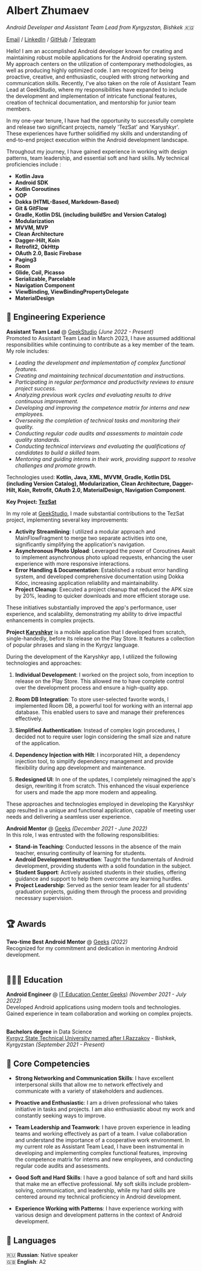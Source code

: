# Albert Zhumaev

_Android Developer and Assistant Team Lead from Kyrgyzstan, Bishkek  🇰🇬_ <br>

[Email](mailto:albert.nurlanovv@mail.ru) / [LinkedIn](https://www.linkedin.com/in/albert-zhumaev/) / [GitHub](https://github.com/albertik001/) / [Telegram](https://t.me/albert6_3)

Hello! I am an accomplished Android developer known for creating and maintaining robust mobile applications for the Android operating system. My approach centers on the utilization of contemporary methodologies, as well as producing highly optimized code. I am recognized for being proactive, creative, and enthusiastic, coupled with strong networking and communication skills. Recently, I've also taken on the role of Assistant Team Lead at GeekStudio, where my responsibilities have expanded to include the development and implementation of intricate functional features, creation of technical documentation, and mentorship for junior team members.

In my one-year tenure, I have had the opportunity to successfully complete and release two significant projects, namely 'TezSat' and 'Karyshkyr'. These experiences have further solidified my skills and understanding of end-to-end project execution within the Android development landscape.

Throughout my journey, I have gained experience in working with design patterns, team leadership, and essential soft and hard skills. My technical proficiencies include :
- **Kotlin Java**
- **Android SDK**
- **Kotlin Coroutines**
- **OOP**
- **Dokka (HTML-Based, Markdown-Based)**
- **Git & GitFlow**
- **Gradle, Kotlin DSL (including buildSrc and Version Catalog)**
- **Modularization**
- **MVVM, MVP**
- **Clean Architecture**
- **Dagger-Hilt, Koin** 
- **Retrofit2, OkHttp**
- **OAuth 2.0, Basic Firebase** 
- **Paging3**
- **Room**
- **Glide, Coil, Picasso**
- **Serializable, Parcelable**
- **Navigation Component**
- **ViewBinding, ViewBindingPropertyDelegate**
- **MaterialDesign**

## 💼 Engineering Experience

**Assistant Team Lead** @ [GeekStudio](https://www.geekstudio.kg/) _(June 2022 - Present)_ <br>
Promoted to Assistant Team Lead in March 2023, I have assumed additional responsibilities while continuing to contribute as a key member of the team. My role includes:

- *Leading the development and implementation of complex functional features.*
- *Creating and maintaining technical documentation and instructions.*
- *Participating in regular performance and productivity reviews to ensure project success.*
- *Analyzing previous work cycles and evaluating results to drive continuous improvement.*
- *Developing and improving the competence matrix for interns and new employees.*
- *Overseeing the completion of technical tasks and monitoring their quality.*
- *Conducting regular code audits and assessments to maintain code quality standards.*
- *Conducting technical interviews and evaluating the qualifications of candidates to build a skilled team.*
- *Mentoring and guiding interns in their work, providing support to resolve challenges and promote growth.*

Technologies used: **Kotlin, Java, XML, MVVM, Gradle, Kotlin DSL (including Version Catalog), Modularization, Clean Architecture, Dagger-Hilt, Koin, Retrofit, OAuth 2.0, MaterialDesign, Navigation Component**.

**Key Project: [TezSat](https://play.google.com/store/apps/details?id=com.tezsat.tezsat)**

In my role at [GeekStudio](https://www.geekstudio.kg/), I made substantial contributions to the TezSat project, implementing several key improvements:

- **Activity Streamlining**: I utilized a modular approach and MainFlowFragment to merge two separate activities into one, significantly simplifying the application's navigation.
- **Asynchronous Photo Upload**: Leveraged the power of Coroutines Await to implement asynchronous photo upload requests, enhancing the user experience with more responsive interactions.
- **Error Handling & Documentation**: Established a robust error handling system, and developed comprehensive documentation using Dokka Kdoc, increasing application reliability and maintainability.
- **Project Cleanup**: Executed a project cleanup that reduced the APK size by 20%, leading to quicker downloads and more efficient storage use.

These initiatives substantially improved the app's performance, user experience, and scalability, demonstrating my ability to drive impactful enhancements in complex projects.

**Project [Karyshkyr](https://play.google.com/store/apps/details?id=com.geekstudio.karyshkyr)** is a mobile application that I developed from scratch, single-handedly, before its release on the Play Store. It features a collection of popular phrases and slang in the Kyrgyz language.

During the development of the Karyshkyr app, I utilized the following technologies and approaches:

1. **Individual Development**: I worked on the project solo, from inception to release on the Play Store. This allowed me to have complete control over the development process and ensure a high-quality app.

2. **Room DB Integration**: To store user-selected favorite words, I implemented Room DB, a powerful tool for working with an internal app database. This enabled users to save and manage their preferences effectively.

3. **Simplified Authentication**: Instead of complex login procedures, I decided not to require user login considering the small size and nature of the application.

4. **Dependency Injection with Hilt**: I incorporated Hilt, a dependency injection tool, to simplify dependency management and provide flexibility during app development and maintenance.

5. **Redesigned UI**: In one of the updates, I completely reimagined the app's design, rewriting it from scratch. This enhanced the visual experience for users and made the app more modern and appealing.

These approaches and technologies employed in developing the Karyshkyr app resulted in a unique and functional application, capable of meeting user needs and delivering a seamless user experience.

**Android Mentor** @ [Geeks](https://geeks.edu.kg/) _(December 2021 - June 2022)_ <br>
In this role, I was entrusted with the following responsibilities:

- **Stand-in Teaching**: Conducted lessons in the absence of the main teacher, ensuring continuity of learning for students.
- **Android Development Instruction**: Taught the fundamentals of Android development, providing students with a solid foundation in the subject.
- **Student Support**: Actively assisted students in their studies, offering guidance and support to help them overcome any learning hurdles.
- **Project Leadership**: Served as the senior team leader for all students' graduation projects, guiding them through the process and providing necessary supervision. 
 <br><br>

## 🏆 Awards

**Two-time Best Android Mentor** @ [Geeks](https://geeks.edu.kg/) _(2022)_ <br>
Recognized for my commitment and dedication in mentoring Android development.
<br><br>

## 👩🏼‍🎓 Education

**Android Engineer** @ [IT Education Center Geeks](https://geeks.edu.kg/)) _(November 2021 - July 2022)_ <br>
Developed Android applications using modern tools and technologies. Gained experience in team collaboration and working on complex projects.
<br><br>

**Bachelors degree** in Data Science<br>
[Kyrgyz State Technical University named after I.Razzakov](https://kstu.kg/) - Bishkek,
Kyrgyzstan _(September 2021 - Present)_ <br>

## 📌 Core Competencies

- **Strong Networking and Communication Skills**: I have excellent interpersonal skills that allow me to network effectively and communicate with a variety of stakeholders and audiences.

- **Proactive and Enthusiastic**: I am a driven professional who takes initiative in tasks and projects. I am also enthusiastic about my work and constantly seeking ways to improve.

- **Team Leadership and Teamwork**: I have proven experience in leading teams and working effectively as part of a team. I value collaboration and understand the importance of a cooperative work environment. In my current role as Assistant Team Lead, I have been instrumental in developing and implementing complex functional features, improving the competence matrix for interns and new employees, and conducting regular code audits and assessments.

- **Good Soft and Hard Skills**: I have a good balance of soft and hard skills that make me an effective professional. My soft skills include problem-solving, communication, and leadership, while my hard skills are centered around my technical proficiency in Android development.

- **Experience Working with Patterns**: I have experience working with various design and development patterns in the context of Android development.

## 💬 Languages

🇷🇺 **Russian**: Native speaker <br>
🇬🇧 **English**: A2 <br>
